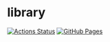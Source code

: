 # library

[![Actions Status](https://github.com/Shibaken28/library/workflows/verify/badge.svg)](https://github.com/Shibaken28/library/actions) 
[![GitHub Pages](https://img.shields.io/static/v1?label=GitHub+Pages&message=+&color=brightgreen&logo=github)](https://Shibaken28.github.io/library/) 


